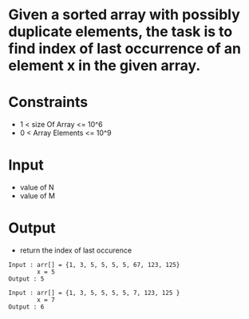 # Given a sorted array with possibly duplicate elements, the task is to find index of last occurrence of an element x in the given array.

# Constraints

- 1 < size Of Array <= 10^6
- 0 < Array Elements <= 10^9

# Input

- value of N
- value of M

# Output

- return the index of last occurence

```
Input : arr[] = {1, 3, 5, 5, 5, 5, 67, 123, 125}    
        x = 5
Output : 5

Input : arr[] = {1, 3, 5, 5, 5, 5, 7, 123, 125 }    
        x = 7
Output : 6

 ```

